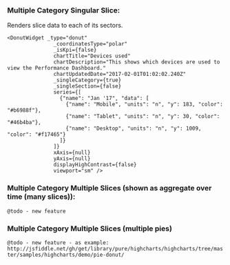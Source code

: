 ### Multiple Category Singular Slice:

Renders slice data to each of its sectors.

    <DonutWidget _type="donut"
                   _coordinatesType="polar"
                   _isKpi={false}
                   chartTitle="Devices used"
                   chartDescription="This shows which devices are used to view the Performance Dashboard."
                   chartUpdatedDate="2017-02-01T01:02:02.240Z"
                   _singleCategory={true}
                   _singleSection={false}
                   series={[
                     {"name": "Jan '17", "data": [
                       {"name": "Mobile", "units": "n", "y": 183, "color": "#b6988f"}, 
                       {"name": "Tablet", "units": "n", "y": 30, "color": "#46b4ba"}, 
                       {"name": "Desktop", "units": "n", "y": 1009, "color": "#f17465"}
                     ]}
                   ]}
                   xAxis={null}
                   yAxis={null}
                   displayHighContrast={false}
                   viewport="sm" />


### Multiple Category Multiple Slices (shown as aggregate over time (many slices)):

`@todo - new feature`


### Multiple Category Multiple Slices (multiple pies)

`@todo - new feature - as example: http://jsfiddle.net/gh/get/library/pure/highcharts/highcharts/tree/master/samples/highcharts/demo/pie-donut/`
